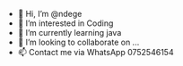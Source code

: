 - 👋 Hi, I’m @ndege
- 👀 I’m interested in Coding
- 🌱 I’m currently learning java
- 💞️ I’m looking to collaborate on ...
- 📫 Contact me via WhatsApp 0752546154

<!---
ndegem/ndegem is a ✨ special ✨ repository because its `README.md` (this file) appears on your GitHub profile.
You can click the Preview link to take a look at your changes.
--->
